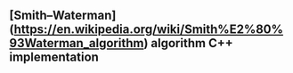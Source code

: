 ## [Smith–Waterman] (https://en.wikipedia.org/wiki/Smith%E2%80%93Waterman_algorithm) algorithm C++ implementation 
